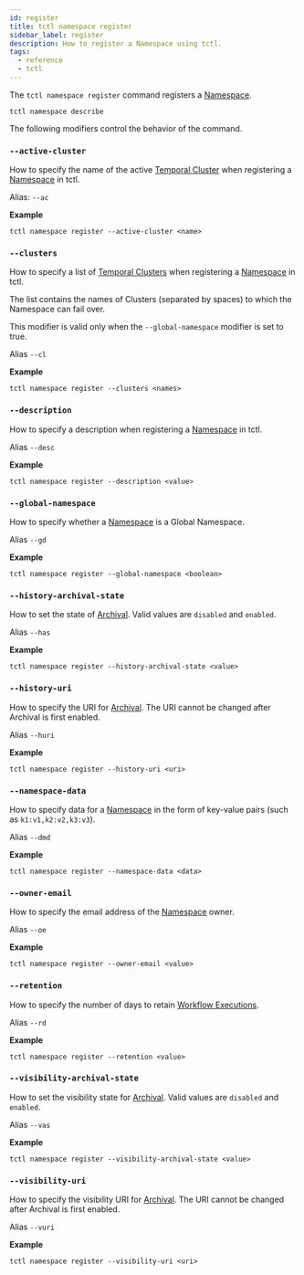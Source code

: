 ```yaml
---
id: register
title: tctl namespace register
sidebar_label: register
description: How to register a Namespace using tctl.
tags:
  - reference
  - tctl
---
```


The `tctl namespace register` command registers a [Namespace](/docs/content/what-is-a-namespace).

`tctl namespace describe`

The following modifiers control the behavior of the command.

### `--active-cluster`

How to specify the name of the active [Temporal Cluster](https://docs.temporal.io/docs/content/what-is-a-temporal-cluster/) when registering a [Namespace](/docs/content/what-is-a-namespace) in tctl.

Alias: `--ac`

**Example**

```
tctl namespace register --active-cluster <name>
```

### `--clusters`

How to specify a list of [Temporal Clusters](https://docs.temporal.io/docs/content/what-is-a-temporal-cluster/) when registering a [Namespace](/docs/content/what-is-a-namespace) in tctl.

The list contains the names of Clusters (separated by spaces) to which the Namespace can fail over.

This modifier is valid only when the `--global-namespace` modifier is set to true.

Alias `--cl`

**Example**

```
tctl namespace register --clusters <names>
```

### `--description`

How to specify a description when registering a [Namespace](/docs/content/what-is-a-namespace) in tctl.

Alias `--desc`

**Example**

```
tctl namespace register --description <value>
```

### `--global-namespace`

How to specify whether a [Namespace](/docs/content/what-is-a-namespace) is a Global Namespace.

Alias `--gd`

**Example**

```
tctl namespace register --global-namespace <boolean>
```

### `--history-archival-state`

How to set the state of [Archival](/docs/content/what-is-archival). Valid values are `disabled` and `enabled`.

Alias `--has`

**Example**

```
tctl namespace register --history-archival-state <value>
```

### `--history-uri`

How to specify the URI for [Archival](/docs/content/what-is-archival). The URI cannot be changed after Archival is first enabled.

Alias `--huri`

**Example**

```
tctl namespace register --history-uri <uri>
```

### `--namespace-data`

How to specify data for a [Namespace](/docs/content/what-is-a-namespace) in the form of key-value pairs (such as `k1:v1,k2:v2,k3:v3`).

Alias `--dmd`

**Example**

```
tctl namespace register --namespace-data <data>
```

### `--owner-email`

How to specify the email address of the [Namespace](/docs/content/what-is-a-namespace) owner.

Alias `--oe`

**Example**

```
tctl namespace register --owner-email <value>
```

### `--retention`

How to specify the number of days to retain [Workflow Executions](/docs/content/what-is-a-workflow-execution).

Alias `--rd`

**Example**

```
tctl namespace register --retention <value>
```

### `--visibility-archival-state`

How to set the visibility state for [Archival](/docs/content/what-is-archival). Valid values are `disabled` and `enabled`.

Alias `--vas`

**Example**

```
tctl namespace register --visibility-archival-state <value>
```

### `--visibility-uri`

How to specify the visibility URI for [Archival](/docs/content/what-is-archival). The URI cannot be changed after Archival is first enabled.

Alias `--vuri`

**Example**

```
tctl namespace register --visibility-uri <uri>
```
